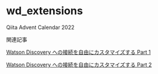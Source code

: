 # wd_extensions

Qiita Advent Calendar 2022

関連記事

[Watson Discovery への接続を自由にカスタマイズする Part 1](https://qiita.com/yanagih/items/4624be7ebaeff0bd12bd)

[Watson Discovery への接続を自由にカスタマイズする Part 2](https://qiita.com/yanagih/items/1ca2e87f6734e4240a8e)
